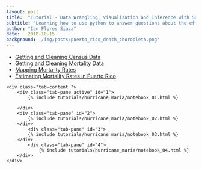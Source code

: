 ```yaml
---
layout: post
title:  "Tutorial - Data Wrangling, Visualization and Inference with Social Data"
subtitle: "Learning how to use python to answer questions about the effect of Hurricane Maria in Puerto Rico"
author: "Ian Flores Siaca"
date:   2018-10-15
background: '/img/posts/puerto_rico_death_choropleth.png'
---
```

<link href="https://stackpath.bootstrapcdn.com/bootstrap/4.1.3/css/bootstrap.min.css" rel="stylesheet" integrity="sha384-MCw98/SFnGE8fJT3GXwEOngsV7Zt27NXFoaoApmYm81iuXoPkFOJwJ8ERdknLPMO" crossorigin="anonymous">

<div class="container">
	<ul class="nav nav-tabs">
	<li class="nav-item">
          	<a class="nav-link active" href="#1" data-toggle="tab">Getting and Cleaning Census Data</a></li>
	<li>
		<a class="nav-link" href="#2" data-toggle="tab">Getting and Cleaning Mortality Data</a></li>
	<li>
		<a class="nav-link" href="#3" data-toggle="tab">Mapping Mortality Rates</a></li>
	<li>
		<a class="nav-link" href="#4" data-toggle="tab">Estimating Mortality Rates in Puerto Rico</a></li>
	</ul>

	<div class="tab-content ">
		<div class="tab-pane active" id="1">
			{% include tutorials/hurricane_maria/notebook_01.html %}

		</div>
		<div class="tab-pane" id="2">
			{% include tutorials/hurricane_maria/notebook_02.html %}
		</div>
        	<div class="tab-pane" id="3">
			{% include tutorials/hurricane_maria/notebook_03.html %}		
		</div>
	        <div class="tab-pane" id="4">
        		{% include tutorials/hurricane_maria/notebook_04.html %}
		</div>
	</div>
</div>
